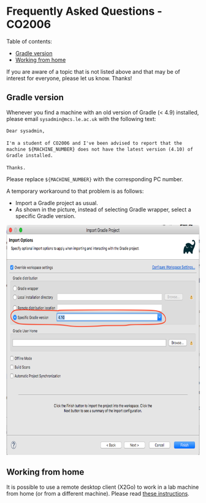 <link rel='stylesheet' href='./web/swiss.css'/>

# Frequently Asked Questions - CO2006

Table of contents:
* [Gradle version](#gradle-version)
* [Working from home](#working-from-home)

If you are aware of a topic that is not listed above and that may be of interest for everyone, please let us know. Thanks!


## Gradle version 

Whenever you find a machine with an old version of Gradle (< 4.9) installed, please email `sysadmin@mcs.le.ac.uk` with the following text:

```
Dear sysadmin,

I'm a student of CO2006 and I've been advised to report that the machine ${MACHINE_NUMBER} does not have the latest version (4.10) of Gradle installed.

Thanks.
```

Please replace `${MACHINE_NUMBER}` with the corresponding PC number.

A temporary workaround to that problem is as follows:
* Import a Gradle project as usual.
* As shown in the picture, instead of selecting Gradle wrapper, select a specific Gradle version.

<img src="web/gradle_version.png" alt="Gradle version dialog box" height="600" width="800">

## Working from home

It is possible to use a remote desktop client (X2Go) to work in a lab machine from home (or from a different machine). Please read [these instructions](https://campus.cs.le.ac.uk/labsupport/usinglinux/remotelinux).
